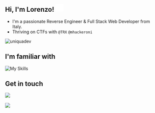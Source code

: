 ## Hi, I'm Lorenzo! <img src="https://raw.githubusercontent.com/UniquaDev/UniquaDev/main/pandahood.gif" width="25px">
* I'm a passionate Reverse Engineer & Full Stack Web Developer from Italy.
* Thriving on CTFs with `@TRX` `@mhackeroni`


<p align="left"> <img src="https://github-readme-stats.vercel.app/api?username=uniquadev&show_icons=true&theme=blue_navy" alt="uniquadev" /> </p>

## I'm familiar with

![My Skills](https://go-skill-icons.vercel.app/api/icons?titles=true&i=cpp,java,lua,luau,python,php,javascript,html,css,mysql,azure,nuxt,flutter,fastapi,laravel,davinci,mysql,git,github,discord)

<!--
<div align="center">
  <code><img height="20" src="https://raw.githubusercontent.com/github/explore/80688e429a7d4ef2fca1e82350fe8e3517d3494d/topics/vue/vue.png"></code>
  <code><img height="20" src="https://raw.githubusercontent.com/tandpfun/skill-icons/main/icons/Flutter-Dark.svg"></code>
  <code><img height="20" src="https://raw.githubusercontent.com/github/explore/80688e429a7d4ef2fca1e82350fe8e3517d3494d/topics/laravel/laravel.png"></code>
  <code><img height="20" src="https://raw.githubusercontent.com/github/explore/80688e429a7d4ef2fca1e82350fe8e3517d3494d/topics/cpp/cpp.png"></code>
  <code><img height="20" src="https://raw.githubusercontent.com/github/explore/80688e429a7d4ef2fca1e82350fe8e3517d3494d/topics/python/python.png"></code>
  <code><img height="20" src="https://raw.githubusercontent.com/github/explore/80688e429a7d4ef2fca1e82350fe8e3517d3494d/topics/mysql/mysql.png"></code>
  <code><img height="20" src="https://raw.githubusercontent.com/github/explore/80688e429a7d4ef2fca1e82350fe8e3517d3494d/topics/lua/lua.png"></code>
  <code><img height="20" src="https://raw.githubusercontent.com/github/explore/80688e429a7d4ef2fca1e82350fe8e3517d3494d/topics/git/git.png"></code>
</div>
<br>
-->

## Get in touch

<!--
<a href="https://discordapp.com/users/277459004282634242">
  <img alt="Uniqua's Discord" width="22px" src="https://raw.githubusercontent.com/tandpfun/skill-icons/main/icons/Discord.svg"/>
</a>&nbsp;
<a href="https://www.linkedin.com/in/lorenzo-cipolletti-15a110208/">
  <img alt="Uniqua's LinkedIN" width="22px" src="https://raw.githubusercontent.com/tandpfun/skill-icons/main/icons/LinkedIn.svg"/>
</a>
-->
<img src="https://img.shields.io/website?label=portfolio-wip&style=for-the-badge&url=https://uniqua">

![](https://komarev.com/ghpvc/?username=uniquadev&base=1000&label=account+views)



<!--
<h3 align="center">🎵 Listening</h3>
<table align="center" width="100%">
  
  <tr>
  <td width="100%">
       
&nbsp; <br> [![Spotify](https://uniquadev.vercel.app/api/spotify)](https://open.spotify.com/user/ch5hldeabrvjawefcxvhdz0cu)

  </td>
</table>


<div align="center"><img src="https://raw.githubusercontent.com/UniquaDev/UniquaDev/main/hellopanda.gif" width="45px"></div>
-->
